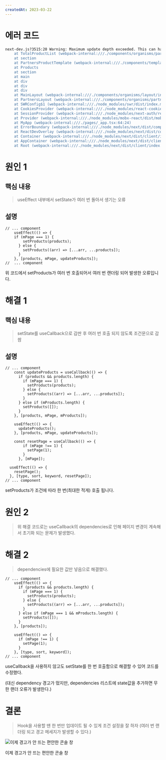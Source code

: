 ```yaml
---
createdAt: 2023-03-22
---
```


# 에러 코드

```bash
next-dev.js?3515:20 Warning: Maximum update depth exceeded. This can happen when a component calls setState inside useEffect, but useEffect either doesn't have a dependency array, or one of the dependencies changes on every render.
    at TotalProductList (webpack-internal:///./components/organisms/partners/products/total-product-list.tsx:37:19)
    at section
    at PartnersProductTemplate (webpack-internal:///./components/templates/partners-product-template.tsx:22:66)
    at Products
    at section
    at main
    at div
    at div
    at div
    at MainLayout (webpack-internal:///./components/organisms/layout/index.tsx:45:23)
    at PartnersLayout (webpack-internal:///./components/organisms/partners/partners-layout.tsx:41:23)
    at SWRConfig$1 (webpack-internal:///./node_modules/swr/dist/index.mjs:504:23)
    at CookiesProvider (webpack-internal:///./node_modules/react-cookie/es6/CookiesProvider.js:25:28)
    at SessionProvider (webpack-internal:///./node_modules/next-auth/react/index.js:454:24)
    at Provider (webpack-internal:///./node_modules/mobx-react/dist/mobxreact.esm.js:509:24)
    at MyApp (webpack-internal:///./pages/_app.tsx:64:24)
    at ErrorBoundary (webpack-internal:///./node_modules/next/dist/compiled/@next/react-dev-overlay/dist/client.js:8:20742)
    at ReactDevOverlay (webpack-internal:///./node_modules/next/dist/compiled/@next/react-dev-overlay/dist/client.js:8:23635)
    at Container (webpack-internal:///./node_modules/next/dist/client/index.js:111:5)
    at AppContainer (webpack-internal:///./node_modules/next/dist/client/index.js:296:24)
    at Root (webpack-internal:///./node_modules/next/dist/client/index.js:504:25)
```

# 원인 1

## 핵심 내용

> useEffect 내부에서 setState가 여러 번 돌아서 생기는 오류

## 설명

```tsx
// ... component
	useEffect(() => {
	if (mPage === 1) {
	    setProducts(products);
	  } else {
	    setProducts((arr) => [...arr, ...products]);
	  }
	}, [products, mPage, updateProducts]);
//  ... component
```

위 코드에서 setProducts가 여러 번 호출되어서 여러 번 랜더링 되어 발생한 오류입니다.

# 해결 1

## 핵심 내용

> setState를 useCallback으로 감싼 후 여러 번 호출 되지 않도록 조건문으로 감쌈

## 설명

```tsx
// ... component
	const updateProducts = useCallback(() => {
	  if (products && products.length) {
	    if (mPage === 1) {
	      setProducts(products);
	    } else {
	      setProducts((arr) => [...arr, ...products]);
	    }
	  } else if (mProducts.length) {
	    setProducts([]);
	  }
	}, [products, mPage, mProducts]);
	
	useEffect(() => {
	  updateProducts();
	}, [products, mPage, updateProducts]);

	const resetPage = useCallback(() => {
	    if (mPage !== 1) {
	      setPage(1);
	    }
	  }, [mPage]);
	
  useEffect(() => {
    resetPage();
  }, [type, sort, keyword, resetPage]);
// ... component
```

setProducts가 조건에 따라 한 번(최대한 적게) 호출 됩니다.

# 원인 2

> 위 해결 코드로는 useCallback의 dependencies로 인해 페이지 변경이 계속해서 초기화 되는 문제가 발생했다.

# 해결 2

> dependencies에 필요한 값만 넣음으로 해결했다.

```tsx
// ... component
	useEffect(() => {
	  if (products && products.length) {
	    if (mPage === 1) {
	      setProducts(products);
	    } else {
	      setProducts((arr) => [...arr, ...products]);
	    }
	  } else if (mPage === 1 && mProducts.length) {
	    setProducts([]);
	  }
	}, [products]);
	
	useEffect(() => {
	  if (mPage !== 1) {
	    setPage(1);
	  }
	}, [type, sort, keyword]);
// ... component
```

useCallback을 사용하지 않고도 setState를 한 번 호출함으로 해결할 수 있어 코드를 수정했다.

(대신 dependency 경고가 떴지만, dependencies 리스트에 state값을 추가하면 무한 랜더 오류가 발생한다.)

# 결론

> Hook을 사용할 땐 한 번만 업데이트 될 수 있게 조건 설정을 잘 하자 (여러 번 랜더링 되고 경고 메세지가 발생할 수 있다.)

![이제 경고가 안 뜨는 편안한 콘솔 창](https://s3-us-west-2.amazonaws.com/secure.notion-static.com/06546eaa-72fe-4937-944a-34b51dbcaa35/Untitled.png)

이제 경고가 안 뜨는 편안한 콘솔 창